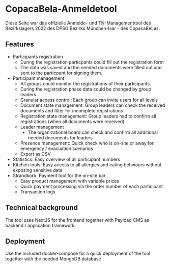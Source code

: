 # CopacaBela-Anmeldetool

Diese Seite war das offizielle Anmelde- und TN-Managementtool des Bezirkslagers 2022 des DPSG Bezirks München-Isar - des CopacaBeLas.


## Features

- Participants registration
  - During the registration particpants could fill out the registration form
  - The data was saved and the needed documents were filled out and sent to the particpant for signing them.
- Participant management
  - All groups could monitor the registrations of their participants.
  - During the registration phase data could be changed by group leaders
  - Granular access control: Each group can invite users for all levels
  - Document state management: Group leaders can check the received documents and filter for incomplete registrations
  - Registration state management: Group leaders had to confirm all registrations (when all documents were received)
  - Leader management
    - The organizational board can check and confirm all additional needed documents for leaders
  - Presence management: Quick check who is on-site or away for emergency / evacuation scenarios
  - Export as CSV
- Statistics: Easy overview of all participant numbers
- Kitchen tools: Easy access to all allergies and eating behviours without exposing sensitive data
- Strandkorb: Payment tool for the on-site bar
  - Easy product management with variable prices
  - Quick payment processing via the order number of each participant
  - Transaction logs

 
## Technical background

The tool uses NextJS for the frontend together with Payload CMS as backend / application framework.


## Deployment

Use the included docker-compose for a quick deployment of the tool together with the needed MongoDB database

